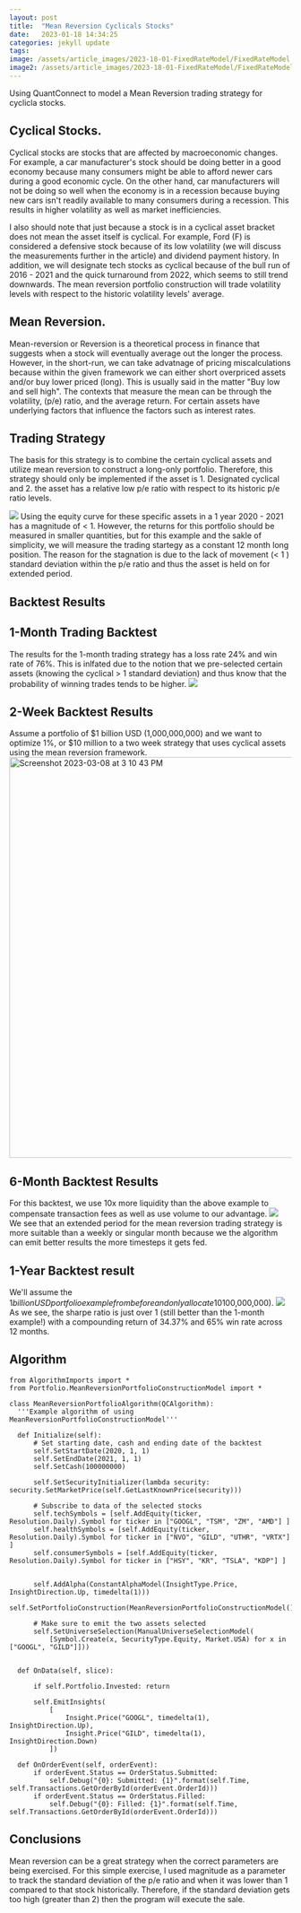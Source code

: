 ```yaml
---
layout: post
title:  "Mean Reversion Cyclicals Stocks"
date:   2023-01-18 14:34:25
categories: jekyll update
tags: 
image: /assets/article_images/2023-18-01-FixedRateModel/FixedRateModel.jpg
image2: /assets/article_images/2023-18-01-FixedRateModel/FixedRateModel-mobile.jpg
---
```

Using QuantConnect to model a Mean Reversion trading strategy for cyclicla stocks.

## Cyclical Stocks.
Cyclical stocks are stocks that are affected by macroeconomic changes. For example, a car manufacturer's stock should be doing better in a good economy because many consumers might be able to afford newer cars during a good economic cycle. On the other hand, car manufacturers will not be doing so well when the economy is in a recession because buying new cars isn't readily available to many consumers during a recession. This results in higher volatility as well as market inefficiencies. 

I also should note that just because a stock is in a cyclical asset bracket does not mean the asset itself is cyclical. For example, Ford (F) is considered a defensive stock because of its low volatility (we will discuss the measurements further in the article) and dividend payment history. In addition, we will designate tech stocks as cyclical because of the bull run of 2016 - 2021 and the quick turnaround from 2022, which seems to still trend downwards. The mean reversion portfolio construction will trade volatility levels with respect to the historic volatility levels' average.

## Mean Reversion.
Mean-reversion or Reversion is a theoretical process in finance that suggests when a stock will eventually average out the longer the process. However, in the short-run, we can take advatnage of pricing miscalculations because within the given framework we can either short overpriced assets and/or buy lower priced (long). This is usually said in the matter "Buy low and sell high". The contexts that measure the mean can be through the volatility, (p/e) ratio, and the average return. For certain assets have underlying factors that influence the factors such as interest rates. 

## Trading Strategy
The basis for this strategy is to combine the certain cyclical assets and utilize mean reversion to construct a long-only portfolio. Therefore, this strategy should only be implemented if the asset is 1. Designated cyclical and 2. the asset has a relative low p/e ratio with respect to its historic p/e ratio levels.

![](https://user-images.githubusercontent.com/75659218/223863587-e7793a6c-8499-45d2-bef8-d63760073f04.png)
Using the equity curve for these specific assets in a 1 year 2020 - 2021 has a magnitude of < 1. However, the returns for this portfolio should be measured in smaller quantities, but for this example and the sakle of simplicity, we will measure the trading startegy as a constant 12 month long position. The reason for the stagnation is due to the lack of movement (< 1 ) standard deviation within the p/e ratio and thus the asset is held on for extended period.

## Backtest Results 

## 1-Month Trading Backtest
The results for the 1-month trading strategy has a loss rate 24% and win rate of 76%. This is inlfated due to the notion that we pre-selected certain assets (knowing the cyclical > 1 standard deviation) and thus know that the probability of winning trades tends to be higher. 
![](https://user-images.githubusercontent.com/75659218/223870578-bf2c4eac-a5c4-4619-bef0-98499d6a6d67.png)

## 2-Week Backtest Results
Assume a portfolio of $1 billion USD (1,000,000,000) and we want to optimize 1%, or $10 million to a two week strategy that uses cyclical assets using the mean reversion framework.
<img width="715" alt="Screenshot 2023-03-08 at 3 10 43 PM" src="https://user-images.githubusercontent.com/75659218/223873447-b59b94de-fdc9-451f-b71e-de1caa103532.png">

## 6-Month Backtest Results
For this backtest, we use 10x more liquidity than the above example to compensate transaction fees as well as use volume to our advantage. 
![](https://user-images.githubusercontent.com/75659218/223874500-2008e477-b36f-477b-8bc8-3cf35775b30b.png)
We see that an extended period for the mean reversion trading strategy is more suitable than a weekly or singular month because we the algorithm can emit better results the more timesteps it gets fed. 

## 1-Year Backtest result
We'll assume the $1 billion USD portfolio example from before and only allocate 10% of the portfolio to this strategy ($100,000,000). 
![](https://user-images.githubusercontent.com/75659218/223875940-5b6bf96a-8adf-4d3d-b1d9-fd3442043179.png)
As we see, the sharpe ratio is just over 1 (still better than the 1-month example!) with a compounding return of 34.37% and 65% win rate across 12 months.

## Algorithm

    from AlgorithmImports import *
    from Portfolio.MeanReversionPortfolioConstructionModel import *

    class MeanReversionPortfolioAlgorithm(QCAlgorithm):
      '''Example algorithm of using MeanReversionPortfolioConstructionModel'''

      def Initialize(self):
          # Set starting date, cash and ending date of the backtest
          self.SetStartDate(2020, 1, 1)
          self.SetEndDate(2021, 1, 1)
          self.SetCash(100000000)

          self.SetSecurityInitializer(lambda security: security.SetMarketPrice(self.GetLastKnownPrice(security)))

          # Subscribe to data of the selected stocks
          self.techSymbols = [self.AddEquity(ticker, Resolution.Daily).Symbol for ticker in ["GOOGL", "TSM", "ZM", "AMD"] ]
          self.healthSymbols = [self.AddEquity(ticker, Resolution.Daily).Symbol for ticker in ["NVO", "GILD", "UTHR", "VRTX"] ]
          self.consumerSymbols = [self.AddEquity(ticker, Resolution.Daily).Symbol for ticker in ["HSY", "KR", "TSLA", "KDP"] ]


          self.AddAlpha(ConstantAlphaModel(InsightType.Price, InsightDirection.Up, timedelta(1)))
          self.SetPortfolioConstruction(MeanReversionPortfolioConstructionModel())

          # Make sure to emit the two assets selected
          self.SetUniverseSelection(ManualUniverseSelectionModel(
              [Symbol.Create(x, SecurityType.Equity, Market.USA) for x in ["GOOGL", "GILD"]]))


      def OnData(self, slice):

          if self.Portfolio.Invested: return

          self.EmitInsights(
              [
                  Insight.Price("GOOGL", timedelta(1), InsightDirection.Up),
                  Insight.Price("GILD", timedelta(1), InsightDirection.Down)
              ])

      def OnOrderEvent(self, orderEvent):
          if orderEvent.Status == OrderStatus.Submitted:
              self.Debug("{0}: Submitted: {1}".format(self.Time, self.Transactions.GetOrderById(orderEvent.OrderId)))
          if orderEvent.Status == OrderStatus.Filled:
              self.Debug("{0}: Filled: {1}".format(self.Time, self.Transactions.GetOrderById(orderEvent.OrderId)))

## Conclusions
Mean reversion can be a great strategy when the correct parameters are being exercised. For this simple exercise, I used magnitude as a parameter to track the standard deviation of the p/e ratio and when it was lower than 1 compared to that stock historically. Therefore, if the standard deviation gets too high (greater than 2) then the program will execute the sale.






















